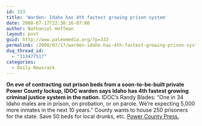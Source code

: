 ```yaml
---
id: 333
title: 'Warden: Idaho has 4th fastest growing prison system'
date: 2008-07-17T22:30:16-07:00
author: Nathaniel Hoffman
layout: post
guid: http://www.paleomedia.org/?p=333
permalink: /2008/07/17/warden-idaho-has-4th-fastest-growing-prison-system/
dsq_thread_id:
  - "113477517"
categories:
  - Daily Newsrack
---
```

**On eve of contracting out prison beds from a soon-to-be-built private Power County lockup, IDOC warden says Idaho has 4th fastest growing criminal justice system in the nation.** IDOC&#8217;s Randy Blades: “One in 34 Idaho males are in prison, on probation, or on parole. We’re expecting 5,000 more inmates in the next 10 years.” County wants to house 250 prisoners for the state. Save 50 beds for local drunks, etc. [Power County Press.](http://www.press-times.com/Press%207-02-08/new%20jail.html)